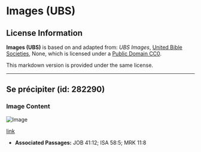 # Images (UBS)

## License Information

**Images (UBS)** is based on and adapted from: _UBS Images_, [United Bible Societies](https://unitedbiblesocieties.org/), None, which is licensed under a [Public Domain CC0](https://creativecommons.org/public-domain/cc0/).

This markdown version is provided under the same license.



--------------------------------

## Se précipiter (id: 282290)

### Image Content

![Image](https://cdn.aquifer.bible/aquifer-content/resources/Media/WEB-0777_rush.jpg)

[link](https://cdn.aquifer.bible/aquifer-content/resources/Media/WEB-0777_rush.jpg)

* **Associated Passages:** JOB 41:12; ISA 58:5; MRK 11:8

